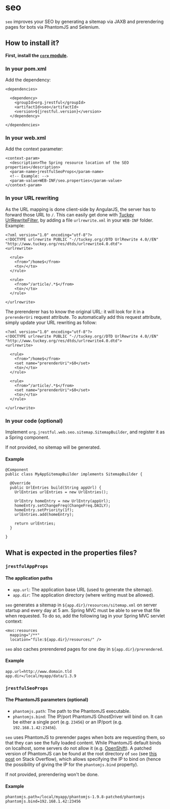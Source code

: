 # seo

`seo` improves your SEO by generating a sitemap via JAXB and prerendering pages for bots via PhantomJS and Selenium.

## How to install it?

**First, install the [`core` module](https://github.com/jrestful/server/tree/master/core).**

### In your pom.xml

Add the dependency:
    
    <dependencies>
    
      <dependency>
        <groupId>org.jrestful</groupId>
        <artifactId>seo</artifactId>
        <version>${jrestful.version}</version>
      </dependency>
    
    </dependencies>

### In your web.xml

Add the context parameter:

    <context-param>
      <description>The Spring resource location of the SEO properties</description>
      <param-name>jrestfulSeoProps</param-name>
      <!-- Example: -->
      <param-value>WEB-INF/seo.properties</param-value>
    </context-param>

### In your URL rewriting

As the URL mapping is done client-side by AngularJS, the server has to forward those URL to `/`. This can easily get done with [Tuckey UrlRewriteFilter](http://tuckey.org/urlrewrite/), by adding a file `urlrewrite.xml` in your `WEB-INF` folder. Example:

    <?xml version="1.0" encoding="utf-8"?>
    <!DOCTYPE urlrewrite PUBLIC "-//tuckey.org//DTD UrlRewrite 4.0//EN" "http://www.tuckey.org/res/dtds/urlrewrite4.0.dtd">
    <urlrewrite>
      
      <rule>
        <from>^/home$</from>
        <to>/</to>
      </rule>
      
      <rule>
      	<from>^/article/.*$</from>
      	<to>/</to>
      </rule>
    
    </urlrewrite>

The prerenderer has to know the original URL: it will look for it in a `prerenderUri` request attribute. To automatically add this request attribute, simply update your URL rewriting as follow:

    <?xml version="1.0" encoding="utf-8"?>
    <!DOCTYPE urlrewrite PUBLIC "-//tuckey.org//DTD UrlRewrite 4.0//EN" "http://www.tuckey.org/res/dtds/urlrewrite4.0.dtd">
    <urlrewrite>
      
      <rule>
        <from>^/home$</from>
        <set name="prerenderUri">$0</set>
        <to>/</to>
      </rule>
      
      <rule>
        <from>^/article/.*$</from>
        <set name="prerenderUri">$0</set>
        <to>/</to>
      </rule>
    
    </urlrewrite>

### In your code (optional)

Implement `org.jrestful.web.seo.sitemap.SitemapBuilder`, and register it as a Spring component.

If not provided, no sitemap will be generated.

#### Example

    @Component
    public class MyAppSitemapBuilder implements SitemapBuilder {
    
      @Override
      public UrlEntries build(String appUrl) {
        UrlEntries urlEntries = new UrlEntries();
    
        UrlEntry homeEntry = new UrlEntry(appUrl);
        homeEntry.setChangeFreq(ChangeFreq.DAILY);
        homeEntry.setPriority(1f);
        urlEntries.add(homeEntry);
    
        return urlEntries;
      }
    
    }

## What is expected in the properties files?

### `jrestfulAppProps`

#### The application paths

 - `app.url`: The application base URL (used to generate the sitemap).
 - `app.dir`: The application directory (where writing must be allowed).

`seo` generates a sitemap in `${app.dir}/resources/sitemap.xml` on server startup and every day at 5 am. Spring MVC must be able to serve that file when requested. To do so, add the following tag in your Spring MVC servlet context:

    <mvc:resources
      mapping="/**"
      location="file:${app.dir}/resources/" />

`seo` also caches prerendered pages for one day in `${app.dir}/prerendered`.

#### Example

    app.url=http://www.domain.tld
    app.dir=/local/myapp/data/1.3.9

### `jrestfulSeoProps`

#### The PhantomJS parameters (optional)

 - `phantomjs.path`: The path to the PhantomJS executable.
 - `phantomjs.bind`: The IP/port PhantomJS GhostDriver will bind on. It can be either a single port (e.g. `23456`) or an IP/port (e.g. `192.168.1.42:23456`).

`seo` uses PhantomJS to prerender pages when bots are requesting them, so that they can see the fully loaded content. While PhantomJS default binds on localhost, some servers do not allow it (e.g. [OpenShift](https://www.openshift.com/)). A patched version of PhantomJS can be found at the root directory of `seo` (see [this post](http://stackoverflow.com/q/30506496/1225328) on Stack Overflow), which allows specifying the IP to bind on (hence the possibility of giving the IP for the `phantomjs.bind` property).

If not provided, prerendering won't be done.

#### Example

    phantomjs.path=/local/myapp/phantomjs-1.9.8-patched/phantomjs
    phantomjs.bind=192.168.1.42:23456
